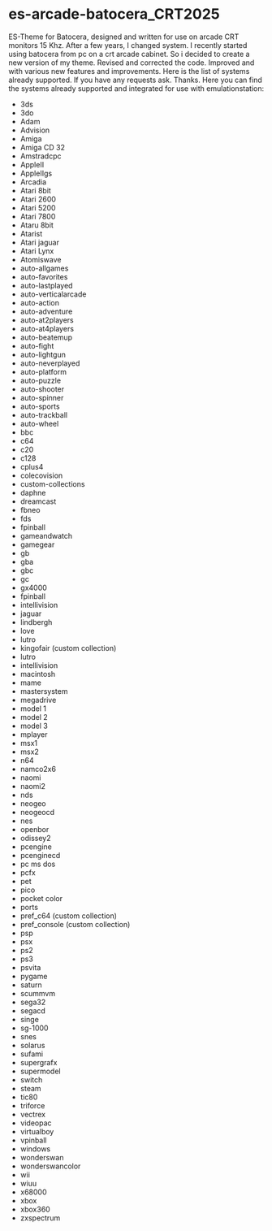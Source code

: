 # es-arcade-batocera_CRT2025
ES-Theme for Batocera, designed and written for use on arcade CRT monitors 15 Khz.
After a few years, I changed system. I recently started using batocera from pc on a crt arcade cabinet. So i decided to create a new version of my theme. Revised and corrected the code. Improved and with various new features and improvements.
Here is the list of systems already supported. If you have any requests ask. Thanks.
Here you can find the systems already supported and integrated for use with emulationstation:
- 3ds
- 3do
- Adam
- Advision
- Amiga
- Amiga CD 32
- Amstradcpc
- AppleII
- AppleIIgs
- Arcadia
- Atari 8bit
- Atari 2600
- Atari 5200
- Atari 7800
- Ataru 8bit
- Atarist
- Atari jaguar
- Atari Lynx
- Atomiswave
- auto-allgames
- auto-favorites
- auto-lastplayed
- auto-verticalarcade
- auto-action
- auto-adventure
- auto-at2players
- auto-at4players
- auto-beatemup
- auto-fight
- auto-lightgun
- auto-neverplayed
- auto-platform
- auto-puzzle
- auto-shooter
- auto-spinner
- auto-sports
- auto-trackball
- auto-wheel
- bbc
- c64
- c20
- c128
- cplus4
- colecovision
- custom-collections
- daphne
- dreamcast
- fbneo
- fds
- fpinball
- gameandwatch
- gamegear
- gb
- gba
- gbc
- gc
- gx4000
- fpinball
- intellivision
- jaguar
- lindbergh
- love
- lutro
- kingofair (custom collection)
- lutro
- intellivision
- macintosh
- mame
- mastersystem
- megadrive
- model 1
- model 2
- model 3
- mplayer
- msx1
- msx2
- n64
- namco2x6
- naomi
- naomi2
- nds
- neogeo
- neogeocd
- nes
- openbor
- odissey2
- pcengine
- pcenginecd
- pc ms dos
- pcfx
- pet
- pico
- pocket color
- ports
- pref_c64 (custom collection)
- pref_console (custom collection)
- psp
- psx
- ps2
- ps3
- psvita
- pygame
- saturn
- scummvm
- sega32
- segacd
- singe
- sg-1000
- snes
- solarus
- sufami
- supergrafx
- supermodel
- switch
- steam
- tic80
- triforce
- vectrex
- videopac
- virtualboy
- vpinball
- windows
- wonderswan
- wonderswancolor
- wii
- wiuu
- x68000
- xbox
- xbox360
- zxspectrum
